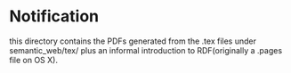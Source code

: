 # Notification
this directory contains the PDFs generated from the .tex files under semantic_web/tex/ 
plus an informal introduction to RDF(originally a .pages file on OS X).


